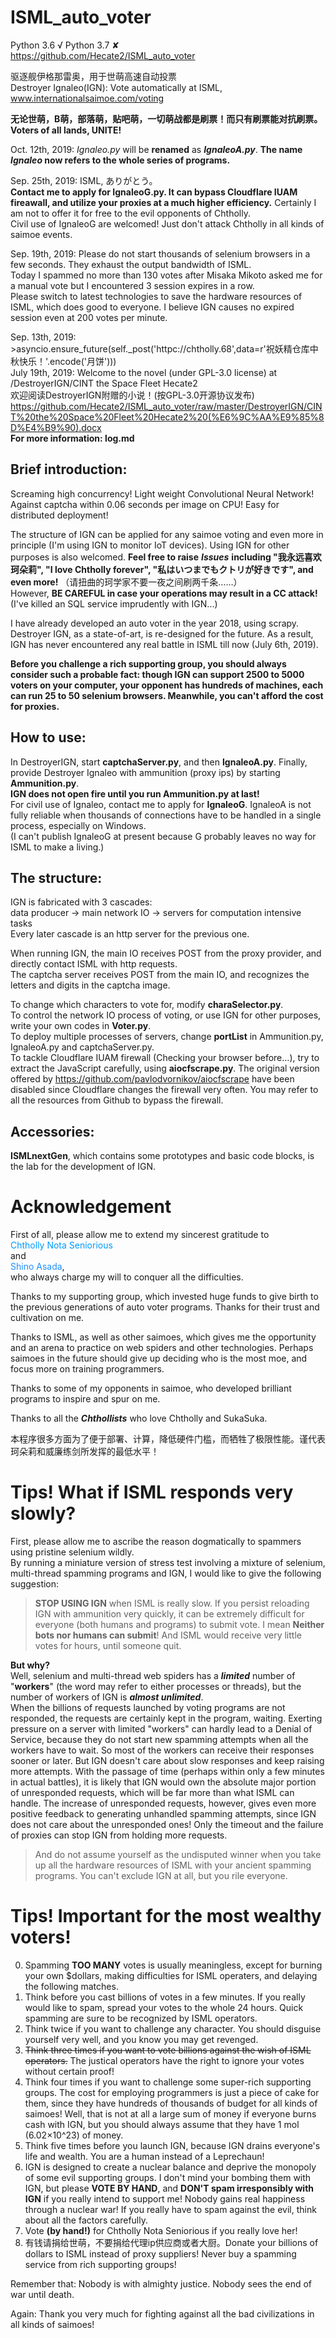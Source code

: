﻿# ISML_auto_voter
Python 3.6 √  Python 3.7 ✘  
https://github.com/Hecate2/ISML_auto_voter  
  
驱逐舰伊格那雷奥，用于世萌高速自动投票  
Destroyer Ignaleo(IGN): Vote automatically at ISML, www.internationalsaimoe.com/voting  
  
**无论世萌，B萌，部落萌，贴吧萌，一切萌战都是刷票！而只有刷票能对抗刷票。**  
**Voters of all lands, UNITE!**  
  
Oct. 12th, 2019: *Ignaleo.py* will be **renamed** as ***IgnaleoA.py***. **The name *Ignaleo* now refers to the whole series of programs.**  
  
Sep. 25th, 2019: ISML, ありがとう。  
**Contact me to apply for IgnaleoG.py. It can bypass Cloudflare IUAM fireawall, and utilize your proxies at a much higher efficiency.** Certainly I am not to offer it for free to the evil opponents of Chtholly.  
Civil use of IgnaleoG are welcomed! Just don't attack Chtholly in all kinds of saimoe events.  

Sep. 19th, 2019: Please do not start thousands of selenium browsers in a few seconds. They exhaust the output bandwidth of ISML.  
Today I spammed no more than 130 votes after Misaka Mikoto asked me for a manual vote but I encountered 3 session expires in a row.  
Please switch to latest technologies to save the hardware resources of ISML, which does good to everyone. I believe IGN causes no expired session even at 200 votes per minute. 
  
Sep. 13th, 2019: >asyncio.ensure_future(self._post('httpc://chtholly.68',data=r'祝妖精仓库中秋快乐！'.encode('月饼')))  
July 19th, 2019: Welcome to the novel (under GPL-3.0 license) at /DestroyerIGN/CINT the Space Fleet Hecate2  
欢迎阅读DestroyerIGN附赠的小说！(按GPL-3.0开源协议发布)  
https://github.com/Hecate2/ISML_auto_voter/raw/master/DestroyerIGN/CINT%20the%20Space%20Fleet%20Hecate2%20(%E6%9C%AA%E9%85%8D%E4%B9%90).docx  
**For more information: log.md**
  
## Brief introduction:  
Screaming high concurrency! Light weight Convolutional Neural Network! Against captcha within 0.06 seconds per image on CPU! 
Easy for distributed deployment!  
  
The structure of IGN can be applied for any saimoe voting and even more in principle (I'm using IGN to monitor IoT devices). Using IGN for other purposes is also welcomed. **Feel free to raise** ***Issues*** **including "我永远喜欢珂朵莉", "I love Chtholly forever", "私はいつまでもクトリが好きです", and even more!** （请扭曲的珂学家不要一夜之间刷两千条……）  
However, **BE CAREFUL in case your operations may result in a CC attack!** (I've killed an SQL service imprudently with IGN...)  
  
I have already developed an auto voter in the year 2018, using scrapy. Destroyer IGN, as a state-of-art, is re-designed for the future. 
As a result, IGN has never encountered any real battle in ISML till now (July 6th, 2019).   
  
**Before you challenge a rich supporting group, you should always consider such a probable fact: though IGN can support 2500 to 5000 voters on your computer, your opponent has hundreds of machines, each can run 25 to 50 selenium browsers. Meanwhile, you can't afford the cost for proxies.**  
  
## How to use:  
In DestroyerIGN, start **captchaServer.py**, and then **IgnaleoA.py**. 
Finally, provide Destroyer Ignaleo with ammunition (proxy ips) by starting **Ammunition.py**.  
**IGN does not open fire until you run Ammunition.py at last!**  
For civil use of Ignaleo, contact me to apply for **IgnaleoG**. IgnaleoA is not fully reliable when thousands of connections have to be handled in a single process, especially on Windows.  
(I can't publish IgnaleoG at present because G probably leaves no way for ISML to make a living.)  
  
## The structure:  
IGN is fabricated with 3 cascades:  
data producer -> main network IO -> servers for computation intensive tasks  
Every later cascade is an http server for the previous one.  
  
When running IGN, the main IO receives POST from the proxy provider, and directly contact ISML with http requests.  
The captcha server receives POST from the main IO, and recognizes the letters and digits in the captcha image.  
  
To change which characters to vote for, modify **charaSelector.py**.  
To control the network IO process of voting, or use IGN for other purposes, write your own codes in **Voter.py**.  
To deploy multiple processes of servers, change **portList** in Ammunition.py, IgnaleoA.py and captchaServer.py.  
To tackle Cloudflare IUAM firewall (Checking your browser before…), try to extract the JavaScript carefully, using **aiocfscrape.py**. The original version offered by https://github.com/pavlodvornikov/aiocfscrape have been disabled since Cloudflare changes the firewall very often. You may refer to all the resources from Github to bypass the firewall.   
  
## Accessories: 
**ISMLnextGen**, which contains some prototypes and basic code blocks, is the lab for the development of IGN.  

# Acknowledgement
First of all, please allow me to extend my sincerest gratitude to  
<font color=#0099ff>Chtholly Nota Seniorious</font>  
and  
<font color=DodgerBlue>Shino Asada</font>,  
who always charge my will to conquer all the difficulties.  
  
Thanks to my supporting group, which invested huge funds to give birth to the previous generations of auto voter programs.
Thanks for their trust and cultivation on me.  
  
Thanks to ISML, as well as other saimoes, 
which gives me the opportunity and an arena to practice on web spiders and other technologies. 
Perhaps saimoes in the future should give up deciding who is the most moe, and focus more on training programmers.  

Thanks to some of my opponents in saimoe, who developed brilliant programs to inspire and spur on me.  
  
Thanks to all the ***Chthollists*** who love Chtholly and SukaSuka.  
  
本程序很多方面为了便于部署、计算，降低硬件门槛，而牺牲了极限性能。谨代表珂朵莉和威廉练剑所发挥的最低水平！  
  
# Tips! What if ISML responds very slowly?  
First, please allow me to ascribe the reason dogmatically to spammers using pristine selenium wildly.  
By running a miniature version of stress test involving a mixture of selenium, multi-thread spamming programs and IGN, I would like to give the following suggestion:
> **STOP USING IGN** when ISML is really slow. If you persist reloading IGN with ammunition very quickly, it can be extremely difficult for everyone (both humans and programs) to submit vote. I mean **Neither bots nor humans can submit**! And ISML would receive very little votes for hours, until someone quit.  
  
**But why?**  
Well, selenium and multi-thread web spiders has a ***limited*** number of "**workers**" (the word may refer to either processes or threads), but the number of workers of IGN is ***almost unlimited***.  
When the billions of requests launched by voting programs are not responded, the requests are certainly kept in the program, waiting. Exerting pressure on a server with limited "workers" can hardly lead to a Denial of Service, because they do not start new spamming attempts when all the workers have to wait. So most of the workers can receive their responses sooner or later. But IGN doesn't care about slow responses and keep raising more attempts. With the passage of time (perhaps within only a few minutes in actual battles), it is likely that IGN would own the absolute major portion of unresponded requests, which will be far more than what ISML can handle. The increase of unresponded requests, however, gives even more positive feedback to generating unhandled spamming attempts, since IGN does not care about the unresponded ones! Only the timeout and the failure of proxies can stop IGN from holding more requests.  
> And do not assume yourself as the undisputed winner when you take up all the hardware resources of ISML with your ancient spamming programs. You can't exclude IGN at all, but you rile everyone.  
  
# Tips! Important for the most wealthy voters!
0. Spamming **TOO MANY** votes is usually meaningless, except for burning your own $dollars, making difficulties for ISML operaters, and delaying the following matches.  
1. Think before you cast billions of votes in a few minutes. If you really would like to spam, spread your votes to the whole 24 hours. Quick spamming are sure to be recognized by ISML operators.  
2. Think twice if you want to challenge any character. You should disguise yourself very well, and you know you may get revenged.  
3. ~~Think three times if you want to vote billions against the wish of ISML operators.~~ The justical operators have the right to ignore your votes without certain proof!  
4. Think four times if you want to challenge some super-rich supporting groups. The cost for employing programmers is just a piece of cake for them, since they have hundreds of thousands of budget for all kinds of saimoes! Well, that is not at all a large sum of money if everyone burns cash with IGN, but you should always assume that they have 1 mol (6.02×10^23) of money.   
5. Think five times before you launch IGN, because IGN drains everyone's life and wealth. You are a human instead of a Leprechaun!  
6. IGN is designed to create a nuclear balance and deprive the monopoly of some evil supporting groups. I don't mind your bombing them with IGN, but please **VOTE BY HAND**, and **DON'T spam irresponsibly with IGN** if you really intend to support me! Nobody gains real happiness through a nuclear war! If you really have to spam against the evil, think about all the factors carefully.  
7. Vote **(by hand!)** for Chtholly Nota Seniorious if you really love her!  
8. 有钱请捐给世萌，不要捐给代理ip供应商或者大厨。Donate your billions of dollars to ISML instead of proxy suppliers! Never buy a spamming service from rich supporting groups!  
  
Remember that: Nobody is with almighty justice. Nobody sees the end of war until death.  
  
Again: Thank you very much for fighting against all the bad civilizations in all kinds of saimoes!  
